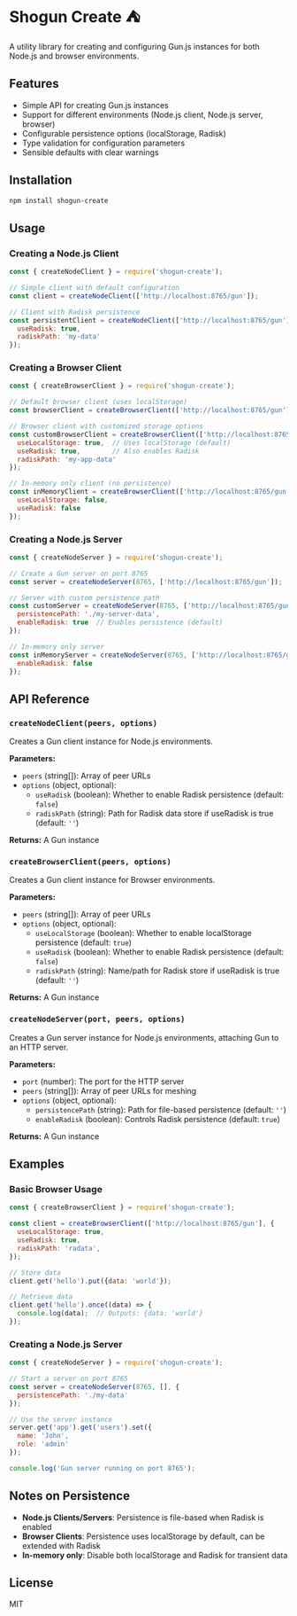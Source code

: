 # Shogun Create ⛺

A utility library for creating and configuring Gun.js instances for both Node.js and browser environments.

## Features

- Simple API for creating Gun.js instances
- Support for different environments (Node.js client, Node.js server, browser)
- Configurable persistence options (localStorage, Radisk)
- Type validation for configuration parameters
- Sensible defaults with clear warnings

## Installation

```bash
npm install shogun-create
```

## Usage

### Creating a Node.js Client

```javascript
const { createNodeClient } = require('shogun-create');

// Simple client with default configuration
const client = createNodeClient(['http://localhost:8765/gun']);

// Client with Radisk persistence
const persistentClient = createNodeClient(['http://localhost:8765/gun'], {
  useRadisk: true,
  radiskPath: 'my-data'
});
```

### Creating a Browser Client

```javascript
const { createBrowserClient } = require('shogun-create');

// Default browser client (uses localStorage)
const browserClient = createBrowserClient(['http://localhost:8765/gun']);

// Browser client with customized storage options
const customBrowserClient = createBrowserClient(['http://localhost:8765/gun'], {
  useLocalStorage: true,  // Uses localStorage (default)
  useRadisk: true,        // Also enables Radisk
  radiskPath: 'my-app-data'
});

// In-memory only client (no persistence)
const inMemoryClient = createBrowserClient(['http://localhost:8765/gun'], {
  useLocalStorage: false,
  useRadisk: false
});
```

### Creating a Node.js Server

```javascript
const { createNodeServer } = require('shogun-create');

// Create a Gun server on port 8765
const server = createNodeServer(8765, ['http://localhost:8765/gun']);

// Server with custom persistence path
const customServer = createNodeServer(8765, ['http://localhost:8765/gun'], {
  persistencePath: './my-server-data',
  enableRadisk: true  // Enables persistence (default)
});

// In-memory only server
const inMemoryServer = createNodeServer(8765, ['http://localhost:8765/gun'], {
  enableRadisk: false
});
```

## API Reference

### `createNodeClient(peers, options)`

Creates a Gun client instance for Node.js environments.

**Parameters:**
- `peers` (string[]): Array of peer URLs
- `options` (object, optional):
  - `useRadisk` (boolean): Whether to enable Radisk persistence (default: `false`)
  - `radiskPath` (string): Path for Radisk data store if useRadisk is true (default: `''`)

**Returns:** A Gun instance

### `createBrowserClient(peers, options)`

Creates a Gun client instance for Browser environments.

**Parameters:**
- `peers` (string[]): Array of peer URLs
- `options` (object, optional):
  - `useLocalStorage` (boolean): Whether to enable localStorage persistence (default: `true`)
  - `useRadisk` (boolean): Whether to enable Radisk persistence (default: `false`)
  - `radiskPath` (string): Name/path for Radisk store if useRadisk is true (default: `''`)

**Returns:** A Gun instance

### `createNodeServer(port, peers, options)`

Creates a Gun server instance for Node.js environments, attaching Gun to an HTTP server.

**Parameters:**
- `port` (number): The port for the HTTP server
- `peers` (string[]): Array of peer URLs for meshing
- `options` (object, optional):
  - `persistencePath` (string): Path for file-based persistence (default: `''`)
  - `enableRadisk` (boolean): Controls Radisk persistence (default: `true`)

**Returns:** A Gun instance

## Examples

### Basic Browser Usage

```javascript
const { createBrowserClient } = require('shogun-create');

const client = createBrowserClient(['http://localhost:8765/gun'], {
  useLocalStorage: true,
  useRadisk: true,
  radiskPath: 'radata',
});

// Store data
client.get('hello').put({data: 'world'});

// Retrieve data
client.get('hello').once((data) => {
  console.log(data);  // Outputs: {data: 'world'}
});
```

### Creating a Node.js Server

```javascript
const { createNodeServer } = require('shogun-create');

// Start a server on port 8765
const server = createNodeServer(8765, [], {
  persistencePath: './my-data'
});

// Use the server instance
server.get('app').get('users').set({
  name: 'John',
  role: 'admin'
});

console.log('Gun server running on port 8765');
```

## Notes on Persistence

- **Node.js Clients/Servers**: Persistence is file-based when Radisk is enabled
- **Browser Clients**: Persistence uses localStorage by default, can be extended with Radisk
- **In-memory only**: Disable both localStorage and Radisk for transient data

## License

MIT
